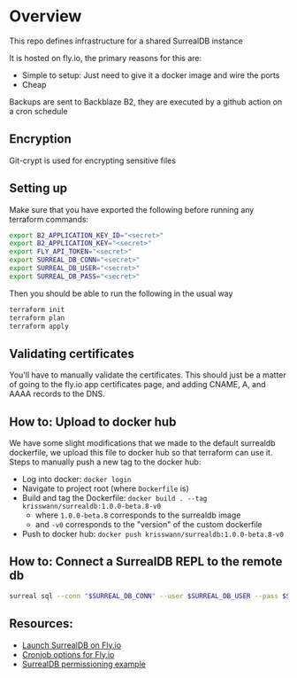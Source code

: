 # Overview

This repo defines infrastructure for a shared SurrealDB instance

It is hosted on fly.io, the primary reasons for this are:
- Simple to setup: Just need to give it a docker image and wire the ports
- Cheap

Backups are sent to Backblaze B2, they are executed by a github action on a cron schedule

## Encryption
Git-crypt is used for encrypting sensitive files

## Setting up
Make sure that you have exported the following before running any terraform commands:
```bash
export B2_APPLICATION_KEY_ID="<secret>"
export B2_APPLICATION_KEY="<secret>"
export FLY_API_TOKEN="<secret>"
export SURREAL_DB_CONN="<secret>"
export SURREAL_DB_USER="<secret>"
export SURREAL_DB_PASS="<secret>"
```

Then you should be able to run the following in the usual way
```bash
terraform init
terraform plan
terraform apply
```

## Validating certificates
You'll have to manually validate the certificates. This should just be a matter of going to the
fly.io app certificates page, and adding CNAME, A, and AAAA records to the DNS.

## How to: Upload to docker hub
We have some slight modifications that we made to the default surrealdb dockerfile, we upload this
file to docker hub so that terraform can use it. Steps to manually push a new tag to the docker hub:

- Log into docker: `docker login`
- Navigate to project root (where `Dockerfile` is)
- Build and tag the Dockerfile: `docker build . --tag krisswann/surrealdb:1.0.0-beta.8-v0`
  - where `1.0.0-beta.8` corresponds to the surrealdb image
  - and `-v0` corresponds to the "version" of the custom dockerfile
- Push to docker hub: `docker push krisswann/surrealdb:1.0.0-beta.8-v0`


## How to: Connect a SurrealDB REPL to the remote db
```bash
surreal sql --conn "$SURREAL_DB_CONN" --user $SURREAL_DB_USER --pass $SURREAL_DB_PASS --pretty
```


## Resources:
- [Launch SurrealDB on Fly.io](https://tutorials.surrealdb.com/community/launch-instance-on-flyio.html)
- [Cronjob options for Fly.io](https://community.fly.io/t/cron-jobs-scheduler-on-fly-io/7791)
- [SurrealDB permissioning example](https://gist.github.com/koakh/fbbc37cde630bedcf57acfd4d6a6956b)
